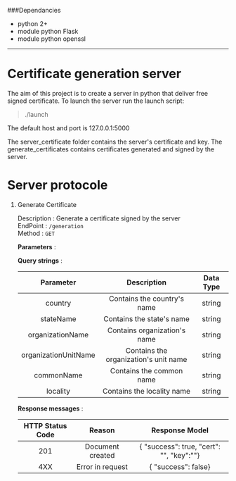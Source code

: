 ###Dependancies

- python 2+
- module python Flask
- module python openssl

-----------------

# Certificate generation server

The aim of this project is to create a server in python that deliver free signed certificate.
To launch the server run the launch script:

>./launch

The default host and port is 127.0.0.1:5000

The server_certificate folder contains the server's certificate and key.
The generate_certificates contains certificates generated and signed by the server.


# Server protocole

1. Generate Certificate

    Description : Generate a certificate signed by the server  
    EndPoint : `/generation`  
    Method : `GET`

    **Parameters** :    

    __Query strings__ :   

    | Parameter | Description | Data Type |
    | :-------: | :--------: | :--------: |
    | country | Contains the country's name | string |
    | stateName | Contains the state's name | string |
    | organizationName | Contains organization's name | string |
    | organizationUnitName | Contains the organization's unit name | string |
    | commonName | Contains the common name | string |
    | locality | Contains the locality name | string |

    **Response messages** :  

    | HTTP Status Code | Reason | Response Model |
    | :-----------------: | :------: | :-------------: |
    | 201 | Document created | { "success": true, "cert": "", "key":""}|
    | 4XX | Error in request | { "success": false}  |
